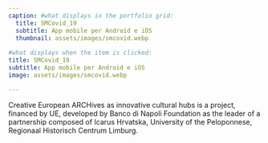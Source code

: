 ```yaml
---
caption: #what displays in the portfolio grid:
  title: SMCovid_19
  subtitle: App mobile per Android e iOS
  thumbnail: assets/images/smcovid.webp
  
#what displays when the item is clicked:
title: SMCovid_19
subtitle: App mobile per Android e iOS
image: assets/images/smcovid.webp

---
```

Creative European ARCHives as innovative cultural hubs is a project, financed by UE, developed by Banco di Napoli Foundation as the leader of a partnership composed of Icarus Hrvatska, University of the Peloponnese, Regionaal Historisch Centrum Limburg.